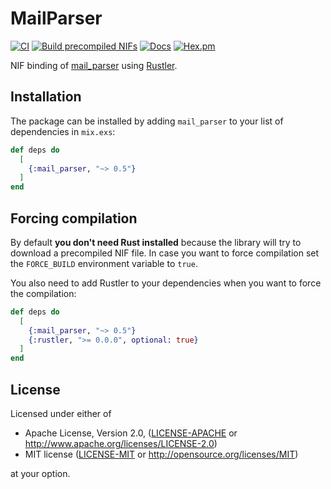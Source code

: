 # MailParser

[![CI](https://github.com/kloeckner-i/mail_parser/actions/workflows/ci.yml/badge.svg)](https://github.com/kloeckner-i/mail_parser/actions/workflows/ci.yml)
[![Build precompiled NIFs](https://github.com/kloeckner-i/mail_parser/actions/workflows/release.yml/badge.svg)](https://github.com/kloeckner-i/mail_parser/actions/workflows/release.yml)
[![Docs](https://img.shields.io/badge/hex-docs-green.svg?style=flat)](https://hexdocs.pm/mail_parser)
[![Hex.pm](https://img.shields.io/hexpm/v/mail_parser?color=%23714a94)](http://hex.pm/packages/mail_parser)

NIF binding of [mail_parser](https://docs.rs/mail-parser/latest/mail_parser/) using [Rustler](https://github.com/rusterlium/rustler).

## Installation

The package can be installed by adding `mail_parser` to your list of dependencies in `mix.exs`:

```elixir
def deps do
  [
    {:mail_parser, "~> 0.5"}
  ]
end
```

## Forcing compilation

By default **you don't need Rust installed** because the library will try to download a precompiled NIF file. In case you want to force compilation set the `FORCE_BUILD` environment variable to `true`.

You also need to add Rustler to your dependencies when you want to force the compilation:

```elixir
def deps do
  [
    {:mail_parser, "~> 0.5"}
    {:rustler, ">= 0.0.0", optional: true}
  ]
end
```

## License

Licensed under either of

- Apache License, Version 2.0, ([LICENSE-APACHE](LICENSE-APACHE) or http://www.apache.org/licenses/LICENSE-2.0)
- MIT license ([LICENSE-MIT](LICENSE-MIT) or http://opensource.org/licenses/MIT)

at your option.

